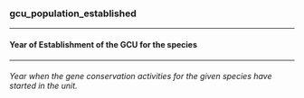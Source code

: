 ### gcu_population_established



------
#### Year of Establishment of the GCU for the species



------
###### Year when the gene conservation activities for the given species have started in the unit.